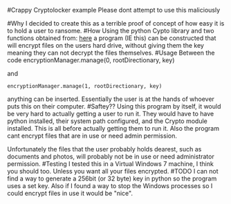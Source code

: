 #Crappy Cryptolocker example
Please dont attempt to use this maliciously

#Why 
I decided to create this as a terrible proof of concept of how
easy it is to hold a user to ransome.
#How
Using the python Cypto library and two functions obtained from: [here](http://eli.thegreenplace.net/2010/06/25/aes-encryption-of-files-in-python-with-pycrypto
) a program (IE this) can be constructed that will encrypt files on the users hard drive, without giving them the key
meaning they can not decrypt the files themselves.
#Usage
Between the code
	 encryptionManager.manage(0, rootDirectionary, key)

and 	

	encryptionManager.manage(1, rootDirectionary, key)

anything can be inserted. Essentially the user is at the hands of whoever puts 
this on their computer.
#Saftey??
Using this program by itself, it would be very hard to actually getting a user
to run it. They would have to have python installed, their system path configured,
and the Crypto module installed. This is all before actually getting them to run it.
Also the program cant encrypt files that are in use or need admin permission. 

Unfortunately the files that the user probably holds dearest, such as documents and photos,
will probably not be in use or need administrator permission.
#Testing
I tested this in a Virtual Windows 7 machine, I think you should too. 
Unless you want all your files encrypted.
#TODO
I can not find a way to generate a 256bit (or 32 byte) key in python so the
program uses a set key.
Also if I found a way to stop the Windows processes so I could encrypt files in
use it would be "nice".
